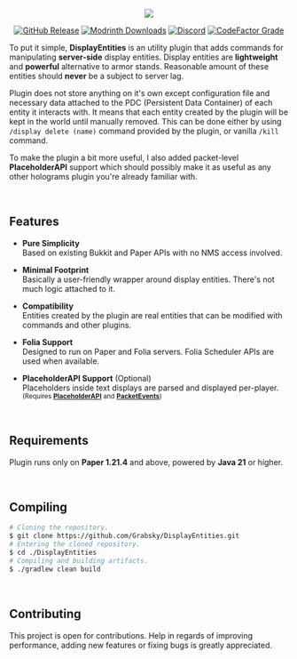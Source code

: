 <div align="center">
  
  ![](https://i.imgur.com/aziwQIL.png)

  [![GitHub Release](https://img.shields.io/github/v/release/Grabsky/DisplayEntities?logo=github&labelColor=%2324292F&color=%23454F5A)](https://github.com/Grabsky/DisplayEntities/releases/latest)
  [![Modrinth Downloads](https://img.shields.io/modrinth/dt/display-entities?logo=modrinth&logoColor=white&label=downloads&labelColor=%23139549&color=%2318c25f)](https://modrinth.com/plugin/display-entities)
  [![Discord](https://img.shields.io/discord/1366851451208601783?cacheSeconds=3600&logo=discord&logoColor=white&label=%20&labelColor=%235865F2&color=%23707BF4)](https://discord.com/invite/PuzqF2Yd5q)
  [![CodeFactor Grade](https://img.shields.io/codefactor/grade/github/Grabsky/DisplayEntities?logo=codefactor&logoColor=white&label=%20)](https://www.codefactor.io/repository/github/grabsky/displayentities/issues/main)

</div>

To put it simple, **DisplayEntities** is an utility plugin that adds commands for manipulating **server-side** display entities. Display entities are **lightweight** and **powerful** alternative to armor stands. Reasonable amount of these entities should **never** be a subject to server lag.

Plugin does not store anything on it's own except configuration file and necessary data attached to the PDC (Persistent Data Container) of each entity it interacts with. It means that each entity created by the plugin will be kept in the world until manually removed. This can be done either by using `/display delete (name)` command provided by the plugin, or vanilla `/kill` command.

To make the plugin a bit more useful, I also added packet-level **PlaceholderAPI** support which should possibly make it as useful as any other holograms plugin you're already familiar with.

<br />

## Features

- **Pure Simplicity**  
  Based on existing Bukkit and Paper APIs with no NMS access involved.

- **Minimal Footprint**  
  Basically a user-friendly wrapper around display entities. There's not much logic attached to it.

- **Compatibility**  
  Entities created by the plugin are real entities that can be modified with commands and other plugins.

- **Folia Support**  
  Designed to run on Paper and Folia servers. Folia Scheduler APIs are used when available.

- **PlaceholderAPI Support** (Optional)  
  Placeholders inside text displays are parsed and displayed per-player.  
  <sup>(Requires **[PlaceholderAPI](https://github.com/PlaceholderAPI/PlaceholderAPI)** and **[PacketEvents](https://github.com/retrooper/packetevents)**)</sup>

<br/>

## Requirements
Plugin runs only on **Paper 1.21.4** and above, powered by **Java 21** or higher.

<br/>

## Compiling
```bash
# Cloning the repository.
$ git clone https://github.com/Grabsky/DisplayEntities.git
# Entering the cloned repository.
$ cd ./DisplayEntities
# Compiling and building artifacts.
$ ./gradlew clean build
```

<br/>

## Contributing
This project is open for contributions. Help in regards of improving performance, adding new features or fixing bugs is greatly appreciated.

